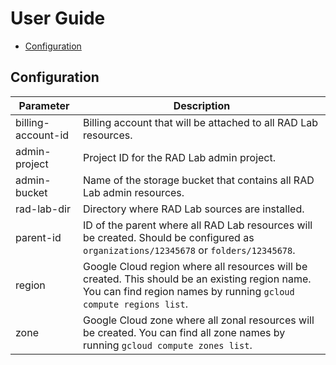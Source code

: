 # User Guide

* [Configuration](#configuration)

## Configuration

| Parameter          | Description                                                                                                                                                            |
|--------------------|------------------------------------------------------------------------------------------------------------------------------------------------------------------------|
| billing-account-id | Billing account that will be attached to all RAD Lab resources.                                                                                                        |
| admin-project      | Project ID for the RAD Lab admin project.                                                                                                                              |
| admin-bucket       | Name of the storage bucket that contains all RAD Lab admin resources.                                                                                                  |
| rad-lab-dir        | Directory where RAD Lab sources are installed.                                                                                                                         |
| parent-id          | ID of the parent where all RAD Lab resources will be created. Should be configured as `organizations/12345678` or `folders/12345678`.                                  |
| region             | Google Cloud region where all resources will be created.  This should be an existing region name.  You can find region names by running `gcloud compute regions list`. |
| zone               | Google Cloud zone where all zonal resources will be created.  You can find all zone names by running `gcloud compute zones list`.                                      |